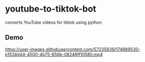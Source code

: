 # youtube-to-tiktok-bot
converts YouTube videos for tiktok using python
## Demo

https://user-images.githubusercontent.com/57235839/174889530-e1534d44-4500-4b75-856b-08246ff10580.mp4
